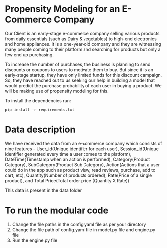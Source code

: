 # Propensity Modeling for an E-Commerce Company

Our Client is an early-stage e-commerce company selling various products from daily essentials (such as Dairy & vegetables) to high-end electronics and home appliances. It is a one-year-old company and they are witnessing many people coming to their platform and searching for products but only a few end up purchasing.

To increase the number of purchases, the business is planning to send discounts or coupons to users to motivate them to buy. But since it is an early-stage startup, they have only limited funds for this discount campaign. So, they have reached out to us seeking our help in building a model that would predict the purchase probability of each user in buying a product. We will be making use of propensity modeling for this.


To install the dependencies run:
```
pip install -r requirements.txt
```
# Data description
 We have received the data from an e-commerce company which consists of nine features - 
    User_id(Unique identifier for each user),
    Session_id(Unique identifier generated every time a user comes to the platform),
    DateTime(Timestamp when an action is performed), 
    Category(Product Category), 
    SubCategory(Product Sub Category), 
    Action(Actions that a user could do in the app such as product view, read reviews, purchase, add to cart, etc), 
    Quantity(Number of products ordered), 
    Rate(Price of a single product), and 
    Total Price(Total order price (Quantity X Rate))

This data is present in the data folder
# To run the modular code

1) Change the file paths in the config.yaml file as per your directory
2) Change the file path of config.yaml file in model.py file and engine.py file
3) Run the engine.py file
